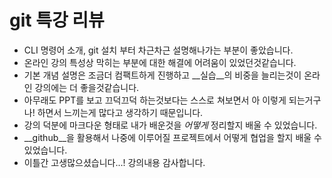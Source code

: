 # git 특강 리뷰

- CLI 명령어 소개, git 설치 부터 차근차근 설명해나가는 부분이 좋았습니다.
- 온라인 강의 특성상 막히는 부분에 대한 해결에 어려움이 있었던것같습니다.
- 기본 개념 설명은 조금더 컴팩트하게 진행하고 __실습__의 비중을 늘리는것이 온라인 강의에는 더 좋을것같습니다.
- 아무래도 PPT를 보고 끄덕끄덕 하는것보다는 스스로 쳐보면서 아 이렇게 되는거구나! 하면서 느끼는게 많다고 생각하기 때문입니다.
- 강의 덕분에 마크다운 형태로 내가 배운것을 _어떻게_ 정리할지 배울 수 있었습니다.
- __github__을 활용해서 나중에 이루어질 프로젝트에서 어떻게 협업을 할지 배울 수 있었습니다.
- 이틀간 고생많으셨습니다...! 강의내용 감사합니다.